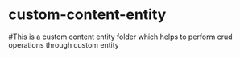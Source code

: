 # custom-content-entity
#This is a custom content entity folder which helps to perform crud operations through custom entity
